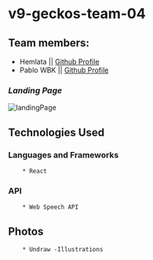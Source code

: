 # v9-geckos-team-04

## Team members:
* Hemlata || [Github Profile](https://github.com/hemlatab)
* Pablo WBK || [Github Profile](https://github.com/pablowbk)

### _Landing Page_
![landingPage](images/)

## Technologies Used

### Languages and Frameworks
		* React
	 
### API 
		* Web Speech API

## Photos
		* Undraw -Illustrations


